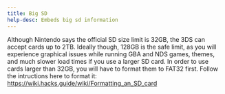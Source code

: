 ```yaml
---
title: Big SD
help-desc: Embeds big sd information
---
```


Although Nintendo says the official SD size limit is 32GB, the 3DS can accept cards up to 2TB. Ideally though, 128GB is the safe limit, as you will experience graphical issues while running GBA and NDS games, themes, and much slower load times if you use a larger SD card.
In order to use cards larger than 32GB, you will have to format them to FAT32 first. Follow the intructions here to format it:
https://wiki.hacks.guide/wiki/Formatting_an_SD_card

